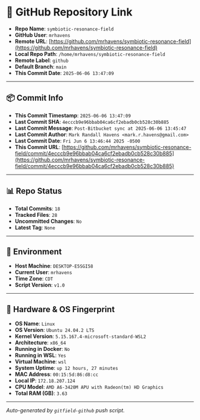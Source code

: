 # 🔗 GitHub Repository Link

- **Repo Name**: `symbiotic-resonance-field`
- **GitHub User**: `mrhavens`
- **Remote URL**: [https://github.com/mrhavens/symbiotic-resonance-field](https://github.com/mrhavens/symbiotic-resonance-field)
- **Local Repo Path**: `/home/mrhavens/symbiotic-resonance-field`
- **Remote Label**: `github`
- **Default Branch**: `main`
- **This Commit Date**: `2025-06-06 13:47:09`

---

## 📦 Commit Info

- **This Commit Timestamp**: `2025-06-06 13:47:09`
- **Last Commit SHA**: `4ecccb9e96bbab04ca6cf2ebadb0cb528c30b885`
- **Last Commit Message**: `Post-Bitbucket sync at 2025-06-06 13:45:47`
- **Last Commit Author**: `Mark Randall Havens <mark.r.havens@gmail.com>`
- **Last Commit Date**: `Fri Jun 6 13:46:44 2025 -0500`
- **This Commit URL**: [https://github.com/mrhavens/symbiotic-resonance-field/commit/4ecccb9e96bbab04ca6cf2ebadb0cb528c30b885](https://github.com/mrhavens/symbiotic-resonance-field/commit/4ecccb9e96bbab04ca6cf2ebadb0cb528c30b885)

---

## 📊 Repo Status

- **Total Commits**: `18`
- **Tracked Files**: `28`
- **Uncommitted Changes**: `No`
- **Latest Tag**: `None`

---

## 🧭 Environment

- **Host Machine**: `DESKTOP-E5SGI58`
- **Current User**: `mrhavens`
- **Time Zone**: `CDT`
- **Script Version**: `v1.0`

---

## 🧬 Hardware & OS Fingerprint

- **OS Name**: `Linux`
- **OS Version**: `Ubuntu 24.04.2 LTS`
- **Kernel Version**: `5.15.167.4-microsoft-standard-WSL2`
- **Architecture**: `x86_64`
- **Running in Docker**: `No`
- **Running in WSL**: `Yes`
- **Virtual Machine**: `wsl`
- **System Uptime**: `up 12 hours, 27 minutes`
- **MAC Address**: `00:15:5d:86:d8:cc`
- **Local IP**: `172.18.207.124`
- **CPU Model**: `AMD A6-3420M APU with Radeon(tm) HD Graphics`
- **Total RAM (GB)**: `3.63`

---

_Auto-generated by `gitfield-github` push script._
